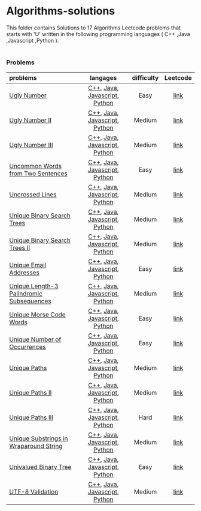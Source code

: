# Algorithms-solutions
This folder contains Solutions to 17 Algorithms Leetcode problems that starts with 'U' written in the following programming languages ( C++ ,Java ,Javascript ,Python ).<br><br>
### Problems ###
|problems|langages|difficulty|Leetcode|
|:-------|:------:|:--------:|:------:|
|[Ugly Number](./scripts/algorithms/U/Ugly%20Number/)|[C++](./scripts/algorithms/U/Ugly%20Number/Ugly%20Number.cpp), [Java](./scripts/algorithms/U/Ugly%20Number/Ugly%20Number.java), [Javascript](./scripts/algorithms/U/Ugly%20Number/Ugly%20Number.js), [Python](./scripts/algorithms/U/Ugly%20Number/Ugly%20Number.py)|Easy|[link](https://leetcode.com/problems/ugly-number)|
|[Ugly Number II](./scripts/algorithms/U/Ugly%20Number%20II/)|[C++](./scripts/algorithms/U/Ugly%20Number%20II/Ugly%20Number%20II.cpp), [Java](./scripts/algorithms/U/Ugly%20Number%20II/Ugly%20Number%20II.java), [Javascript](./scripts/algorithms/U/Ugly%20Number%20II/Ugly%20Number%20II.js), [Python](./scripts/algorithms/U/Ugly%20Number%20II/Ugly%20Number%20II.py)|Medium|[link](https://leetcode.com/problems/ugly-number-ii)|
|[Ugly Number III](./scripts/algorithms/U/Ugly%20Number%20III/)|[C++](./scripts/algorithms/U/Ugly%20Number%20III/Ugly%20Number%20III.cpp), [Java](./scripts/algorithms/U/Ugly%20Number%20III/Ugly%20Number%20III.java), [Javascript](./scripts/algorithms/U/Ugly%20Number%20III/Ugly%20Number%20III.js), [Python](./scripts/algorithms/U/Ugly%20Number%20III/Ugly%20Number%20III.py)|Medium|[link](https://leetcode.com/problems/ugly-number-iii)|
|[Uncommon Words from Two Sentences](./scripts/algorithms/U/Uncommon%20Words%20from%20Two%20Sentences/)|[C++](./scripts/algorithms/U/Uncommon%20Words%20from%20Two%20Sentences/Uncommon%20Words%20from%20Two%20Sentences.cpp), [Java](./scripts/algorithms/U/Uncommon%20Words%20from%20Two%20Sentences/Uncommon%20Words%20from%20Two%20Sentences.java), [Javascript](./scripts/algorithms/U/Uncommon%20Words%20from%20Two%20Sentences/Uncommon%20Words%20from%20Two%20Sentences.js), [Python](./scripts/algorithms/U/Uncommon%20Words%20from%20Two%20Sentences/Uncommon%20Words%20from%20Two%20Sentences.py)|Easy|[link](https://leetcode.com/problems/uncommon-words-from-two-sentences)|
|[Uncrossed Lines](./scripts/algorithms/U/Uncrossed%20Lines/)|[C++](./scripts/algorithms/U/Uncrossed%20Lines/Uncrossed%20Lines.cpp), [Java](./scripts/algorithms/U/Uncrossed%20Lines/Uncrossed%20Lines.java), [Javascript](./scripts/algorithms/U/Uncrossed%20Lines/Uncrossed%20Lines.js), [Python](./scripts/algorithms/U/Uncrossed%20Lines/Uncrossed%20Lines.py)|Medium|[link](https://leetcode.com/problems/uncrossed-lines)|
|[Unique Binary Search Trees](./scripts/algorithms/U/Unique%20Binary%20Search%20Trees/)|[C++](./scripts/algorithms/U/Unique%20Binary%20Search%20Trees/Unique%20Binary%20Search%20Trees.cpp), [Java](./scripts/algorithms/U/Unique%20Binary%20Search%20Trees/Unique%20Binary%20Search%20Trees.java), [Javascript](./scripts/algorithms/U/Unique%20Binary%20Search%20Trees/Unique%20Binary%20Search%20Trees.js), [Python](./scripts/algorithms/U/Unique%20Binary%20Search%20Trees/Unique%20Binary%20Search%20Trees.py)|Medium|[link](https://leetcode.com/problems/unique-binary-search-trees)|
|[Unique Binary Search Trees II](./scripts/algorithms/U/Unique%20Binary%20Search%20Trees%20II/)|[C++](./scripts/algorithms/U/Unique%20Binary%20Search%20Trees%20II/Unique%20Binary%20Search%20Trees%20II.cpp), [Java](./scripts/algorithms/U/Unique%20Binary%20Search%20Trees%20II/Unique%20Binary%20Search%20Trees%20II.java), [Javascript](./scripts/algorithms/U/Unique%20Binary%20Search%20Trees%20II/Unique%20Binary%20Search%20Trees%20II.js), [Python](./scripts/algorithms/U/Unique%20Binary%20Search%20Trees%20II/Unique%20Binary%20Search%20Trees%20II.py)|Medium|[link](https://leetcode.com/problems/unique-binary-search-trees-ii)|
|[Unique Email Addresses](./scripts/algorithms/U/Unique%20Email%20Addresses/)|[C++](./scripts/algorithms/U/Unique%20Email%20Addresses/Unique%20Email%20Addresses.cpp), [Java](./scripts/algorithms/U/Unique%20Email%20Addresses/Unique%20Email%20Addresses.java), [Javascript](./scripts/algorithms/U/Unique%20Email%20Addresses/Unique%20Email%20Addresses.js), [Python](./scripts/algorithms/U/Unique%20Email%20Addresses/Unique%20Email%20Addresses.py)|Easy|[link](https://leetcode.com/problems/unique-email-addresses)|
|[Unique Length-3 Palindromic Subsequences](./scripts/algorithms/U/Unique%20Length-3%20Palindromic%20Subsequences/)|[C++](./scripts/algorithms/U/Unique%20Length-3%20Palindromic%20Subsequences/Unique%20Length-3%20Palindromic%20Subsequences.cpp), [Java](./scripts/algorithms/U/Unique%20Length-3%20Palindromic%20Subsequences/Unique%20Length-3%20Palindromic%20Subsequences.java), [Javascript](./scripts/algorithms/U/Unique%20Length-3%20Palindromic%20Subsequences/Unique%20Length-3%20Palindromic%20Subsequences.js), [Python](./scripts/algorithms/U/Unique%20Length-3%20Palindromic%20Subsequences/Unique%20Length-3%20Palindromic%20Subsequences.py)|Medium|[link](https://leetcode.com/problems/unique-length-3-palindromic-subsequences)|
|[Unique Morse Code Words](./scripts/algorithms/U/Unique%20Morse%20Code%20Words/)|[C++](./scripts/algorithms/U/Unique%20Morse%20Code%20Words/Unique%20Morse%20Code%20Words.cpp), [Java](./scripts/algorithms/U/Unique%20Morse%20Code%20Words/Unique%20Morse%20Code%20Words.java), [Javascript](./scripts/algorithms/U/Unique%20Morse%20Code%20Words/Unique%20Morse%20Code%20Words.js), [Python](./scripts/algorithms/U/Unique%20Morse%20Code%20Words/Unique%20Morse%20Code%20Words.py)|Easy|[link](https://leetcode.com/problems/unique-morse-code-words)|
|[Unique Number of Occurrences](./scripts/algorithms/U/Unique%20Number%20of%20Occurrences/)|[C++](./scripts/algorithms/U/Unique%20Number%20of%20Occurrences/Unique%20Number%20of%20Occurrences.cpp), [Java](./scripts/algorithms/U/Unique%20Number%20of%20Occurrences/Unique%20Number%20of%20Occurrences.java), [Javascript](./scripts/algorithms/U/Unique%20Number%20of%20Occurrences/Unique%20Number%20of%20Occurrences.js), [Python](./scripts/algorithms/U/Unique%20Number%20of%20Occurrences/Unique%20Number%20of%20Occurrences.py)|Easy|[link](https://leetcode.com/problems/unique-number-of-occurrences)|
|[Unique Paths](./scripts/algorithms/U/Unique%20Paths/)|[C++](./scripts/algorithms/U/Unique%20Paths/Unique%20Paths.cpp), [Java](./scripts/algorithms/U/Unique%20Paths/Unique%20Paths.java), [Javascript](./scripts/algorithms/U/Unique%20Paths/Unique%20Paths.js), [Python](./scripts/algorithms/U/Unique%20Paths/Unique%20Paths.py)|Medium|[link](https://leetcode.com/problems/unique-paths)|
|[Unique Paths II](./scripts/algorithms/U/Unique%20Paths%20II/)|[C++](./scripts/algorithms/U/Unique%20Paths%20II/Unique%20Paths%20II.cpp), [Java](./scripts/algorithms/U/Unique%20Paths%20II/Unique%20Paths%20II.java), [Javascript](./scripts/algorithms/U/Unique%20Paths%20II/Unique%20Paths%20II.js), [Python](./scripts/algorithms/U/Unique%20Paths%20II/Unique%20Paths%20II.py)|Medium|[link](https://leetcode.com/problems/unique-paths-ii)|
|[Unique Paths III](./scripts/algorithms/U/Unique%20Paths%20III/)|[C++](./scripts/algorithms/U/Unique%20Paths%20III/Unique%20Paths%20III.cpp), [Java](./scripts/algorithms/U/Unique%20Paths%20III/Unique%20Paths%20III.java), [Javascript](./scripts/algorithms/U/Unique%20Paths%20III/Unique%20Paths%20III.js), [Python](./scripts/algorithms/U/Unique%20Paths%20III/Unique%20Paths%20III.py)|Hard|[link](https://leetcode.com/problems/unique-paths-iii)|
|[Unique Substrings in Wraparound String](./scripts/algorithms/U/Unique%20Substrings%20in%20Wraparound%20String/)|[C++](./scripts/algorithms/U/Unique%20Substrings%20in%20Wraparound%20String/Unique%20Substrings%20in%20Wraparound%20String.cpp), [Java](./scripts/algorithms/U/Unique%20Substrings%20in%20Wraparound%20String/Unique%20Substrings%20in%20Wraparound%20String.java), [Javascript](./scripts/algorithms/U/Unique%20Substrings%20in%20Wraparound%20String/Unique%20Substrings%20in%20Wraparound%20String.js), [Python](./scripts/algorithms/U/Unique%20Substrings%20in%20Wraparound%20String/Unique%20Substrings%20in%20Wraparound%20String.py)|Medium|[link](https://leetcode.com/problems/unique-substrings-in-wraparound-string)|
|[Univalued Binary Tree](./scripts/algorithms/U/Univalued%20Binary%20Tree/)|[C++](./scripts/algorithms/U/Univalued%20Binary%20Tree/Univalued%20Binary%20Tree.cpp), [Java](./scripts/algorithms/U/Univalued%20Binary%20Tree/Univalued%20Binary%20Tree.java), [Javascript](./scripts/algorithms/U/Univalued%20Binary%20Tree/Univalued%20Binary%20Tree.js), [Python](./scripts/algorithms/U/Univalued%20Binary%20Tree/Univalued%20Binary%20Tree.py)|Easy|[link](https://leetcode.com/problems/univalued-binary-tree)|
|[UTF-8 Validation](./scripts/algorithms/U/UTF-8%20Validation/)|[C++](./scripts/algorithms/U/UTF-8%20Validation/UTF-8%20Validation.cpp), [Java](./scripts/algorithms/U/UTF-8%20Validation/UTF-8%20Validation.java), [Javascript](./scripts/algorithms/U/UTF-8%20Validation/UTF-8%20Validation.js), [Python](./scripts/algorithms/U/UTF-8%20Validation/UTF-8%20Validation.py)|Medium|[link](https://leetcode.com/problems/utf-8-validation)|